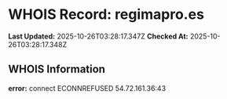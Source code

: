 # WHOIS Record: regimapro.es

**Last Updated:** 2025-10-26T03:28:17.347Z
**Checked At:** 2025-10-26T03:28:17.348Z

## WHOIS Information

**error:** connect ECONNREFUSED 54.72.161.36:43

